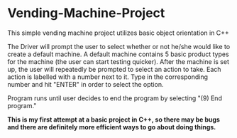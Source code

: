 # Vending-Machine-Project
This simple vending machine project utilizes basic object orientation in C++

The Driver will prompt the user to select whether or not he/she would like to create a default machine.
A default machine contains 5 basic product types for the machine (the user can start testing quicker).
After the machine is set up, the user will repeatedly be prompted to select an action to take.
Each action is labelled with a number next to it. Type in the corresponding number and hit "ENTER"
in order to select the option.

Program runs until user decides to end the program by selecting "(9) End program."

**This is my first attempt at a basic project in C++, so there may be bugs and there are definitely more 
efficient ways to go about doing things.**
